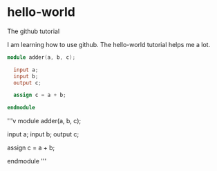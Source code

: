 # hello-world
The github tutorial

I am learning how to use github. The hello-world tutorial helps me a lot.

```v
module adder(a, b, c);

  input a;
  input b;
  output c;

  assign c = a + b;

endmodule
```

'''v
module adder(a, b, c);

  input a;
  input b;
  output c;

  assign c = a + b;

endmodule
'''
